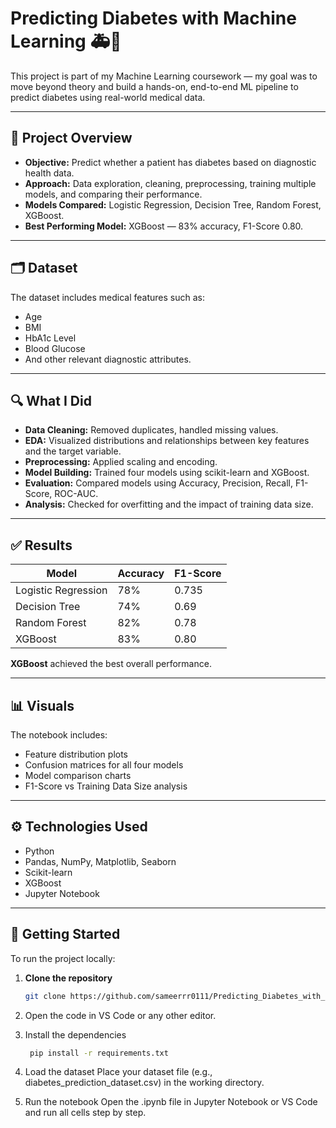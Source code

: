 # Predicting Diabetes with Machine Learning 🚑🤖

This project is part of my Machine Learning coursework — my goal was to move beyond theory and build a hands-on, end-to-end ML pipeline to predict diabetes using real-world medical data.

---

## 📌 Project Overview

- **Objective:** Predict whether a patient has diabetes based on diagnostic health data.
- **Approach:** Data exploration, cleaning, preprocessing, training multiple models, and comparing their performance.
- **Models Compared:** Logistic Regression, Decision Tree, Random Forest, XGBoost.
- **Best Performing Model:** XGBoost — 83% accuracy, F1-Score 0.80.

---

## 🗂️ Dataset

The dataset includes medical features such as:
- Age
- BMI
- HbA1c Level
- Blood Glucose
- And other relevant diagnostic attributes.

---

## 🔍 What I Did

- **Data Cleaning:** Removed duplicates, handled missing values.
- **EDA:** Visualized distributions and relationships between key features and the target variable.
- **Preprocessing:** Applied scaling and encoding.
- **Model Building:** Trained four models using scikit-learn and XGBoost.
- **Evaluation:** Compared models using Accuracy, Precision, Recall, F1-Score, ROC-AUC.
- **Analysis:** Checked for overfitting and the impact of training data size.

---

## ✅ Results

| Model               | Accuracy | F1-Score |
|---------------------|----------|----------|
| Logistic Regression | 78%      | 0.735    |
| Decision Tree       | 74%      | 0.69     |
| Random Forest       | 82%      | 0.78     |
| XGBoost             | 83%      | 0.80     |

**XGBoost** achieved the best overall performance.

---

## 📊 Visuals

The notebook includes:
- Feature distribution plots
- Confusion matrices for all four models
- Model comparison charts
- F1-Score vs Training Data Size analysis

---

## ⚙️ Technologies Used

- Python
- Pandas, NumPy, Matplotlib, Seaborn
- Scikit-learn
- XGBoost
- Jupyter Notebook

---

## 🚀 Getting Started

To run the project locally:

1. **Clone the repository**
   ```bash
   git clone https://github.com/sameerrr0111/Predicting_Diabetes_with_ML
2. Open the code in VS Code or any other editor.

3. Install the dependencies
   ```bash
    pip install -r requirements.txt
4. Load the dataset
  Place your dataset file (e.g., diabetes_prediction_dataset.csv) in the working directory.

5. Run the notebook
  Open the .ipynb file in Jupyter Notebook or VS Code and run all cells step by step.

